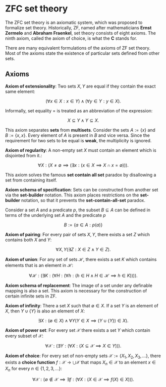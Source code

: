 # ZFC set theory

The ZFC set theory is an axiomatic system, which was proposed to formalize set theory. Historically, ZF,  named after mathematicians **Ernst Zermelo** and **Abraham Fraenkel**, set theory consists of eight axioms. The ninth axiom, called the axiom of choice, is what the **C** stands for.

There are many equivalent formulations of the axioms of ZF set theory. Most of the axioms state the existence of particular sets defined from other sets.

## Axioms

**Axiom of extensionality**: Two sets $X,Y$ are equal if they contain the exact same element:

$$
(\forall x\in X : x\in Y)\land(\forall y\in Y : y\in X).
$$

Informally, set equality $=$ is treated as an abbreviation of the expression:

$$X\subseteq Y\land Y\subseteq X.$$

This axiom separates **sets** from **multisets**. Consider the sets $A:=\{x\}$ and $B:=\{x,x\}$. Every element of $A$ is present in $B$ and vice versa. Since the requirement for two sets to be equal is  **weak**, the multiplicity is ignored.

**Axiom of regularity**: A non-empty set $X$ must contain an element which is disjointed from it.:

$$
\forall X : (X\ne\emptyset\implies (\exists x : (x\in X\implies X\cap x=\emptyset))).
$$

This axiom solves the famous **set contain all set** paradox by disallowing a set from containing itself.

**Axiom schema of specification**: Sets can be constructed from another set via the **set-builder** notation. This axiom places restrictions on the **set-builder** notation, so that it prevents the **set-contain-all-set** paradox.

Consider a set $A$ and a predicate $p$, the subset $B\subseteq A$ can be defined in terms of the underlying set $A$ and the predicate $p$

$$B:=\{a\in A : p(a)\}$$

**Axiom of pairing**: For every pair of sets $X,Y$, there exists a set $Z$ which contains both $X$ and $Y$:

$$\forall X, Y(\exists Z : X\in Z\land Y\in Z).$$

**Axiom of union**: For any set of sets $\mathcal{H}$, there exists a set $K$ which contains elements that is an element in $\mathcal{H}$:

$$
\forall\mathcal{H} : (\exists K : (\forall H : (\forall h : (h\in H\land H\in\mathcal{H}\implies h\in K)))).
$$

**Axiom schema of replacement**: The image of a set under any definable mapping is also a set. This axiom  is necessary for the construction of certain infinite sets in ZF. 

**Axiom of infinity**: There a set $X$ such that $\emptyset\in X$. If a set $Y$ is an element of $X$, then $Y\cup\{Y\}$ is also an element of $X$:

$$
\exists X : (\emptyset \in X )\land \forall Y (Y\in X\implies (Y\cup\{Y\})\in X).
$$

**Axiom of power set**: For every set $\mathcal{X}$ there exists a set $Y$ which contain every subset of $\mathcal{X}$:

$$
\forall\mathcal{X} : (\exists Y : (\forall X : (X\subseteq \mathcal{X}\implies X\in Y))).
$$

**Axiom of choice**: For every set of non-empty sets $\mathcal{X}:=\{X_{1}, X_{2}, X_{3},\ldots\}$, there exists a **choice function** $f: \mathcal{X}\to\bigcup\mathcal{X}$ that maps $X_{n}\in \mathcal{X}$ to an element $x\in X_{n}$ for every $n\in\{1,2,3,\ldots\}$:

$$
\forall\mathcal{X} : (\emptyset\notin\mathcal{X}\implies\exists f : (\forall X: (X\in\mathcal{X}\implies f(X)\in X))).
$$
